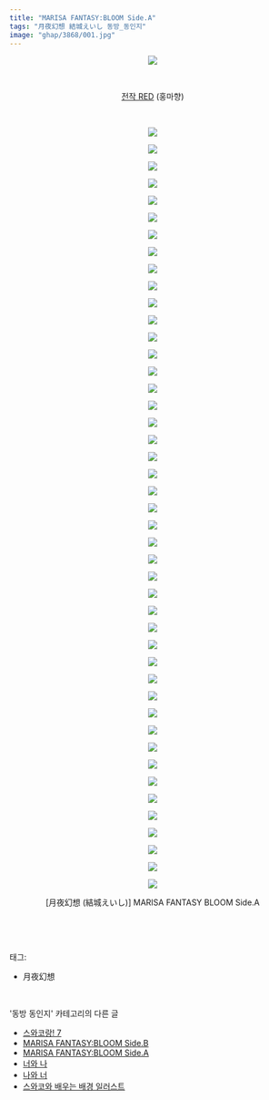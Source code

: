 ```yaml
---
title: "MARISA FANTASY:BLOOM Side.A"
tags: "月夜幻想 結城えいし 동방_동인지"
image: "ghap/3868/001.jpg"
---
```

<div class="article">
<p style="text-align: center; clear: none; float: none;"><img src="{{ site.nasurl }}/ghap/3868/001.jpg"/></p>
<p style="text-align: center; clear: none; float: none;"><br/></p>
<p style="text-align: center; clear: none; float: none;"><a class="tx-link" href="http://ghaptouhou.tistory.com/3863" target="_blank">전작 RED</a> (홍마향)</p>
<p style="text-align: center; clear: none; float: none;"><br/></p>
<p style="text-align: center; clear: none; float: none;"><img src="{{ site.nasurl }}/ghap/3868/002.jpg"/></p>
<p style="text-align: center; clear: none; float: none;"><img src="{{ site.nasurl }}/ghap/3868/003.jpg"/></p>
<p style="text-align: center; clear: none; float: none;"><img src="{{ site.nasurl }}/ghap/3868/004.jpg"/></p>
<p style="text-align: center; clear: none; float: none;"><img src="{{ site.nasurl }}/ghap/3868/005.jpg"/></p>
<p style="text-align: center; clear: none; float: none;"><img src="{{ site.nasurl }}/ghap/3868/006.jpg"/></p>
<p style="text-align: center; clear: none; float: none;"><img src="{{ site.nasurl }}/ghap/3868/007.jpg"/></p>
<p style="text-align: center; clear: none; float: none;"><img src="{{ site.nasurl }}/ghap/3868/008.jpg"/></p>
<p style="text-align: center; clear: none; float: none;"><img src="{{ site.nasurl }}/ghap/3868/009.jpg"/></p>
<p style="text-align: center; clear: none; float: none;"><img src="{{ site.nasurl }}/ghap/3868/010.jpg"/></p>
<p style="text-align: center; clear: none; float: none;"><img src="{{ site.nasurl }}/ghap/3868/011.jpg"/></p>
<p style="text-align: center; clear: none; float: none;"><img src="{{ site.nasurl }}/ghap/3868/012.jpg"/></p>
<p style="text-align: center; clear: none; float: none;"><img src="{{ site.nasurl }}/ghap/3868/013.jpg"/></p>
<p style="text-align: center; clear: none; float: none;"><img src="{{ site.nasurl }}/ghap/3868/014.jpg"/></p>
<p style="text-align: center; clear: none; float: none;"><img src="{{ site.nasurl }}/ghap/3868/015.jpg"/></p>
<p style="text-align: center; clear: none; float: none;"><img src="{{ site.nasurl }}/ghap/3868/016.jpg"/></p>
<p style="text-align: center; clear: none; float: none;"><img src="{{ site.nasurl }}/ghap/3868/017.jpg"/></p>
<p style="text-align: center; clear: none; float: none;"><img src="{{ site.nasurl }}/ghap/3868/018.jpg"/></p>
<p style="text-align: center; clear: none; float: none;"><img src="{{ site.nasurl }}/ghap/3868/019.jpg"/></p>
<p style="text-align: center; clear: none; float: none;"><img src="{{ site.nasurl }}/ghap/3868/020.jpg"/></p>
<p style="text-align: center; clear: none; float: none;"><img src="{{ site.nasurl }}/ghap/3868/021.jpg"/></p>
<p style="text-align: center; clear: none; float: none;"><img src="{{ site.nasurl }}/ghap/3868/022.jpg"/></p>
<p style="text-align: center; clear: none; float: none;"><img src="{{ site.nasurl }}/ghap/3868/023.jpg"/></p>
<p style="text-align: center; clear: none; float: none;"><img src="{{ site.nasurl }}/ghap/3868/024.jpg"/></p>
<p style="text-align: center; clear: none; float: none;"><img src="{{ site.nasurl }}/ghap/3868/025.jpg"/></p>
<p style="text-align: center; clear: none; float: none;"><img src="{{ site.nasurl }}/ghap/3868/026.jpg"/></p>
<p style="text-align: center; clear: none; float: none;"><img src="{{ site.nasurl }}/ghap/3868/027.jpg"/></p>
<p style="text-align: center; clear: none; float: none;"><img src="{{ site.nasurl }}/ghap/3868/028.jpg"/></p>
<p style="text-align: center; clear: none; float: none;"><img src="{{ site.nasurl }}/ghap/3868/029.jpg"/></p>
<p style="text-align: center; clear: none; float: none;"><img src="{{ site.nasurl }}/ghap/3868/030.jpg"/></p>
<p style="text-align: center; clear: none; float: none;"><img src="{{ site.nasurl }}/ghap/3868/031.jpg"/></p>
<p style="text-align: center; clear: none; float: none;"><img src="{{ site.nasurl }}/ghap/3868/032.jpg"/></p>
<p style="text-align: center; clear: none; float: none;"><img src="{{ site.nasurl }}/ghap/3868/033.jpg"/></p>
<p style="text-align: center; clear: none; float: none;"><img src="{{ site.nasurl }}/ghap/3868/034.jpg"/></p>
<p style="text-align: center; clear: none; float: none;"><img src="{{ site.nasurl }}/ghap/3868/035.jpg"/></p>
<p style="text-align: center; clear: none; float: none;"><img src="{{ site.nasurl }}/ghap/3868/036.jpg"/></p>
<p style="text-align: center; clear: none; float: none;"><img src="{{ site.nasurl }}/ghap/3868/037.jpg"/></p>
<p style="text-align: center; clear: none; float: none;"><img src="{{ site.nasurl }}/ghap/3868/038.jpg"/></p>
<p style="text-align: center; clear: none; float: none;"><img src="{{ site.nasurl }}/ghap/3868/039.jpg"/></p>
<p style="text-align: center; clear: none; float: none;"><img src="{{ site.nasurl }}/ghap/3868/040.jpg"/></p>
<p style="text-align: center; clear: none; float: none;"><img src="{{ site.nasurl }}/ghap/3868/041.jpg"/></p>
<p style="text-align: center; clear: none; float: none;"><img src="{{ site.nasurl }}/ghap/3868/042.jpg"/></p>
<p style="text-align: center; clear: none; float: none;"><img src="{{ site.nasurl }}/ghap/3868/043.jpg"/></p>
<p style="text-align: center; clear: none; float: none;"><img src="{{ site.nasurl }}/ghap/3868/044.jpg"/></p>
<p style="text-align: center; clear: none; float: none;"><img src="{{ site.nasurl }}/ghap/3868/045.jpg"/></p>
<p style="text-align: center; clear: none; float: none;"><img src="{{ site.nasurl }}/ghap/3868/046.jpg"/></p>
<p style="text-align: center; clear: none; float: none;">[月夜幻想 (結城えいし)] MARISA FANTASY BLOOM Side.A</p>
<p><br/></p>
</div><br/>
<div class="tagTrail">
<p>태그: </p>
<ul>
<li>月夜幻想</li>
</ul>
</div><br/>
<div class="another">
<p>'동방 동인지' 카테고리의 다른 글</p>
<ul>
<li><a href="/2017-10-19-ghap_3870">스와코랑! 7</a></li>
<li><a href="/2017-10-18-ghap_3869">MARISA FANTASY:BLOOM Side.B</a></li>
<li><a href="/2017-10-18-ghap_3868">MARISA FANTASY:BLOOM Side.A</a></li>
<li><a href="/2017-10-17-ghap_3867">너와 나</a></li>
<li><a href="/2017-10-17-ghap_3866">나와 너</a></li>
<li><a href="/2017-10-17-ghap_3865">스와코와 배우는 배경 일러스트</a></li>
</ul>
</div><br/>
<div class="cb_module cb_fluid">
<div class="cb_wrt cb_profile">
</div><!-- commentList close -->
</div><br/>
